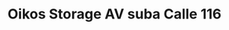 ---
title: "Oikos Storage AV suba Calle 116"
url: /bogota-d-c/oikos-storage-av-suba-calle-116/
shop: Mieten
---